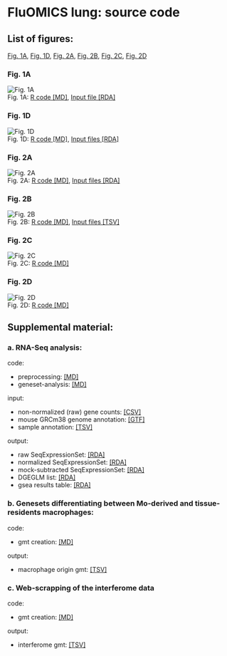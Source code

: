 # FluOMICS lung: source code #

## List of figures:
[Fig. 1A](#fig-1a), [Fig. 1D](#fig-1d), [Fig. 2A](#fig-2a), [Fig. 2B](#fig-2b), [Fig. 2C](#fig-2c), [Fig. 2D](#fig-2d)  

### Fig. 1A
![Fig. 1A](figure/Fig1A.png)  
Fig. 1A: [R code [MD]](code/20190408_Fluomics.fig1a.md), [Input file [RDA]](output/fluomics.gseaOutput.RData)  

### Fig. 1D
![Fig. 1D](figure/Fig1D.png)  
Fig. 1D: [R code [MD]](code/20190408_Fluomics.fig1d.md), [Input files [RDA]](output/fluomics.gseaOutput.RData)  

### Fig. 2A
![Fig. 2A](figure/Fig2A.png)  
Fig. 2A: [R code [MD]](code/20190412_Fluomics.fig2a.md), [Input files [RDA]](output/fluomics.seqSetRaw.RData)  

### Fig. 2B
![Fig. 2B](figure/Fig2B.png)  
Fig. 2B: [R code [MD]](code/20190412_Fluomics.fig2b.md), [Input files [TSV]](utils/Macrophage.gmt)  

### Fig. 2C
![Fig. 2C](figure/Fig2C.png)  
Fig. 2C: [R code [MD]](code/20190423_Fluomics.fig2c.md)  
  
### Fig. 2D
![Fig. 2D](figure/Fig2D.png)  
Fig. 2D: [R code [MD]](code/20190423_Fluomics.fig2d.md)  


## Supplemental material:

### a. RNA-Seq analysis:
code:  
- preprocessing: [[MD]](code/20190402_Fluomics.preprocessing.md)  
- geneset-analysis: [[MD]](code/20190408_Fluomics.geneset_analysis.md)  
  
input:  
- non-normalized (raw) gene counts: [[CSV]](input/lung.genecounts.csv)  
- mouse GRCm38 genome annotation: [[GTF]](input/genes.gtf)  
- sample annotation: [[TSV]](input/SraRunTable.txt)  
  
output:  
- raw SeqExpressionSet: [[RDA]](output/fluomics.seqSetRaw.RData)  
- normalized SeqExpressionSet: [[RDA]](output/fluomics.seqSet.RData)  
- mock-subtracted SeqExpressionSet: [[RDA]](output/fluomics.seqSetBaselined.RData)  
- DGEGLM list: [[RDA]](output/fluomics.fits.RData)  
- gsea results table: [[RDA]](output/fluomics.gseaOutput.RData)  
  
### b. Genesets differentiating between Mo-derived and tissue-residents macrophages:
code:  
- gmt creation: [[MD]](code/20190415_Fluomics.mdm_vs_trm.md)  
  
output:  
- macrophage origin gmt: [[TSV]](utils/Macrophage.gmt)  
  
### c. Web-scrapping of the interferome data
code:  
- gmt creation: [[MD]](code/20190426_Fluomics.interferome.md)  
  
output:  
- interferome gmt: [[TSV]](utils/interferome.gmt)
